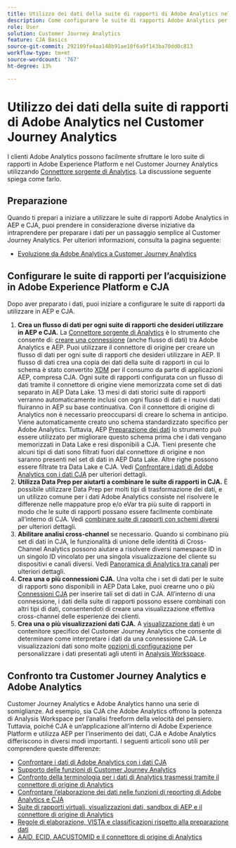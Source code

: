 ```yaml
---
title: Utilizzo dei dati della suite di rapporti di Adobe Analytics nel Customer Journey Analytics
description: Come configurare le suite di rapporti Adobe Analytics per l’acquisizione in AEP e CJA
role: User
solution: Customer Journey Analytics
feature: CJA Basics
source-git-commit: 292109fe4aa148b91ae10f6a9f143ba70dd0c813
workflow-type: tm+mt
source-wordcount: '767'
ht-degree: 13%

---
```



# Utilizzo dei dati della suite di rapporti di Adobe Analytics nel Customer Journey Analytics

I clienti Adobe Analytics possono facilmente sfruttare le loro suite di rapporti in Adobe Experience Platform e nel Customer Journey Analytics utilizzando [Connettore sorgente di Analytics](https://experienceleague.adobe.com/docs/experience-platform/sources/connectors/adobe-applications/analytics.html?lang=it). La discussione seguente spiega come farlo.

## Preparazione

Quando ti prepari a iniziare a utilizzare le suite di rapporti Adobe Analytics in AEP e CJA, puoi prendere in considerazione diverse iniziative da intraprendere per preparare i dati per un passaggio semplice al Customer Journey Analytics. Per ulteriori informazioni, consulta la pagina seguente:

* [Evoluzione da Adobe Analytics a Customer Journey Analytics](/help/getting-started/aa-to-cja.md)

## Configurare le suite di rapporti per l’acquisizione in Adobe Experience Platform e CJA

Dopo aver preparato i dati, puoi iniziare a configurare le suite di rapporti da utilizzare in AEP e CJA.

1. **Crea un flusso di dati per ogni suite di rapporti che desideri utilizzare in AEP e CJA.** La [Connettore sorgente di Analytics](https://experienceleague.adobe.com/docs/experience-platform/sources/connectors/adobe-applications/analytics.html?lang=en) è lo strumento che consente di: [creare una connessione](/help/connections/create-connection.md) (anche flusso di dati) tra Adobe Analytics e AEP. Puoi utilizzare il connettore di origine per creare un flusso di dati per ogni suite di rapporti che desideri utilizzare in AEP. Il flusso di dati crea una copia dei dati della suite di rapporti in cui lo schema è stato convertito  [XDM](https://experienceleague.adobe.com/docs/platform-learn/tutorials/schemas/schemas-and-experience-data-model.html?lang=it) per il consumo da parte di applicazioni AEP, compresa CJA. Ogni suite di rapporti configurata con un flusso di dati tramite il connettore di origine viene memorizzata come set di dati separato in AEP Data Lake. 13 mesi di dati storici suite di rapporti verranno automaticamente inclusi con ogni flusso di dati e i nuovi dati fluiranno in AEP su base continuativa. Con il connettore di origine di Analytics non è necessario preoccuparsi di creare lo schema in anticipo. Viene automaticamente creato uno schema standardizzato specifico per Adobe Analytics. Tuttavia, AEP [Preparazione dei dati](https://experienceleague.adobe.com/docs/experience-platform/data-prep/home.html?lang=it) lo strumento può essere utilizzato per migliorare questo schema prima che i dati vengano memorizzati in Data Lake e resi disponibili a CJA. Tieni presente che alcuni tipi di dati sono filtrati fuori dal connettore di origine e non saranno presenti nel set di dati in AEP Data Lake. Altre righe possono essere filtrate tra Data Lake e CJA. Vedi [Confrontare i dati di Adobe Analytics con i dati CJA](/help/troubleshooting/compare.md) per ulteriori dettagli.
1. **Utilizza Data Prep per aiutarti a combinare le suite di rapporti in CJA.** È possibile utilizzare Data Prep per molti tipi di trasformazione dei dati, e un utilizzo comune per i dati Adobe Analytics consiste nel risolvere le differenze nelle mappature prop e/o eVar tra più suite di rapporti in modo che le suite di rapporti possano essere facilmente combinate all’interno di CJA. Vedi [combinare suite di rapporti con schemi diversi](/help/use-cases/combine-report-suites.md) per ulteriori dettagli.
1. **Abilitare analisi cross-channel** se necessario. Quando si combinano più set di dati in CJA, le funzionalità di unione delle identità di Cross-Channel Analytics possono aiutare a risolvere diversi namespace ID in un singolo ID vincolato per una singola visualizzazione del cliente su dispositivi e canali diversi. Vedi [Panoramica di Analytics tra canali](/help/connections/cca/overview.md) per ulteriori dettagli.
1. **Crea una o più connessioni CJA.** Una volta che i set di dati per le suite di rapporti sono disponibili in AEP Data Lake, puoi crearne uno o più [Connessioni CJA](/help/connections/overview.md) per inserire tali set di dati in CJA. All’interno di una connessione, i dati della suite di rapporti possono essere combinati con altri tipi di dati, consentendoti di creare una visualizzazione effettiva cross-channel delle esperienze dei clienti.
1. **Crea una o più visualizzazioni dati CJA.** A [visualizzazione dati](/help/data-views/data-views.md) è un contenitore specifico del Customer Journey Analytics che consente di determinare come interpretare i dati da una connessione CJA. Le visualizzazioni dati sono molte [opzioni di configurazione](/help/data-views/create-dataview.md) per personalizzare i dati presentati agli utenti in [Analysis Workspace](/help/analysis-workspace/home.md).

## Confronto tra Customer Journey Analytics e Adobe Analytics

Customer Journey Analytics e Adobe Analytics hanno una serie di somiglianze. Ad esempio, sia CJA che Adobe Analytics offrono la potenza di Analysis Workspace per l’analisi freeform della velocità del pensiero. Tuttavia, poiché CJA è un’applicazione all’interno di Adobe Experience Platform e utilizza AEP per l’inserimento dei dati, CJA e Adobe Analytics differiscono in diversi modi importanti. I seguenti articoli sono utili per comprendere queste differenze:

* [Confrontare i dati di Adobe Analytics con i dati CJA](/help/troubleshooting/compare.md)
* [Supporto delle funzioni di Customer Journey Analytics](/help/getting-started/aa-vs-cja/cja-aa.md)
* [Confronto della terminologia per i dati di Analytics trasmessi tramite il connettore di origine di Analytics](/help/getting-started/aa-vs-cja/terminology.md)
* [Confrontare l’elaborazione dei dati nelle funzioni di reporting di Adobe Analytics e CJA](/help/getting-started/aa-vs-cja/data-processing-comparisons.md)
* [Suite di rapporti virtuali, visualizzazioni dati, sandbox di AEP e il connettore di origine di Analytics](/help/getting-started/aa-vs-cja/vrs-dataview-sandbox-adc.md)
* [Regole di elaborazione, VISTA e classificazioni rispetto alla preparazione dati](/help/getting-started/aa-vs-cja/pr-vista-dataprep.md)
* [AAID, ECID, AACUSTOMID e il connettore di origine di Analytics](/help/getting-started/aa-vs-cja/aaid-ecid-adc.md)
